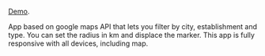 [Demo](http://pablocgdev.github.io/Google-Maps-Filters/).

App based on google maps API that lets you filter by city, establishment and type. You can set the radius in km and displace the marker. This app is fully responsive with all devices, including map.